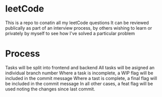 # leetCode
This is a repo to conatin all my leetCode questions
It can be reviewed publically as part of an interview process, by others wishing to learn or
privately by myself to see how I've solved a particular problem


# Process 
Tasks will be split into frontend and backend
All tasks will be asigned an individual branch number
Where a task is incomplete, a WIP flag will be included in the commit message
Where a tast is complete, a final flag will be included in the commit message
In all other cases, a feat flag will be used noting the changes since last commit.
